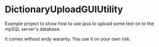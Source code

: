 # DictionaryUploadGUIUtility
Example project to show how to use java to upload some text on to the mySQL server's database.

It comes without andy waranty. You use it on your own risk.
